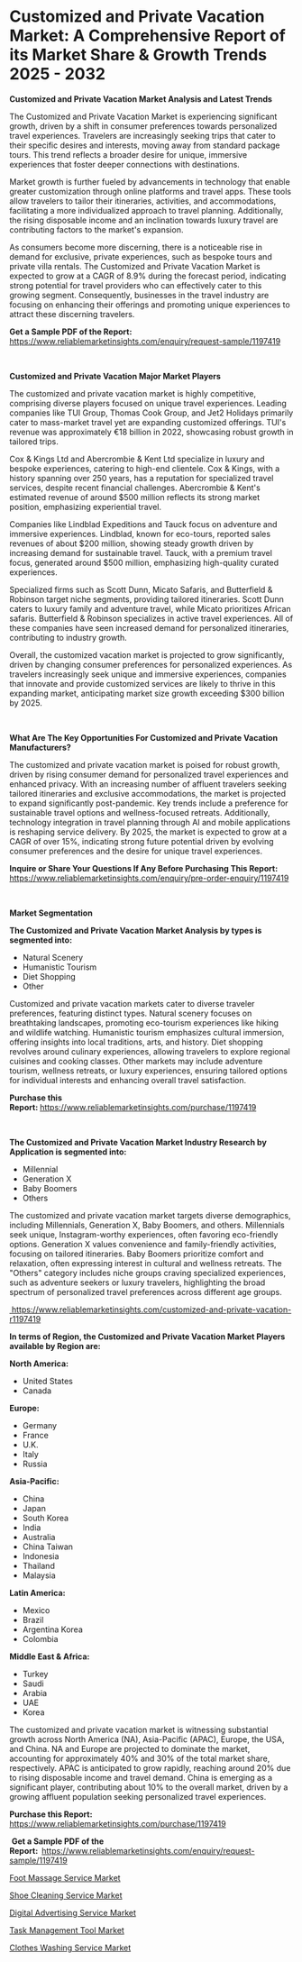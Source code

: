 <p><h1>Customized and Private Vacation Market: A Comprehensive Report of its Market Share & Growth Trends 2025 - 2032</h1></p><p><strong>Customized and Private Vacation Market Analysis and Latest Trends</strong></p>
<p><p>The Customized and Private Vacation Market is experiencing significant growth, driven by a shift in consumer preferences towards personalized travel experiences. Travelers are increasingly seeking trips that cater to their specific desires and interests, moving away from standard package tours. This trend reflects a broader desire for unique, immersive experiences that foster deeper connections with destinations.</p><p>Market growth is further fueled by advancements in technology that enable greater customization through online platforms and travel apps. These tools allow travelers to tailor their itineraries, activities, and accommodations, facilitating a more individualized approach to travel planning. Additionally, the rising disposable income and an inclination towards luxury travel are contributing factors to the market's expansion.</p><p>As consumers become more discerning, there is a noticeable rise in demand for exclusive, private experiences, such as bespoke tours and private villa rentals. The Customized and Private Vacation Market is expected to grow at a CAGR of 8.9% during the forecast period, indicating strong potential for travel providers who can effectively cater to this growing segment. Consequently, businesses in the travel industry are focusing on enhancing their offerings and promoting unique experiences to attract these discerning travelers.</p></p>
<p><strong>Get a Sample PDF of the Report:&nbsp;</strong> <a href="https://www.reliablemarketinsights.com/enquiry/request-sample/1197419?utm_campaign=1938&utm_medium=2&utm_source=Github&utm_content=ia&utm_term=11032025&utm_id=customized-and-private-vacation">https://www.reliablemarketinsights.com/enquiry/request-sample/1197419</a></p>
<p>&nbsp;</p>
<p><strong>Customized and Private Vacation Major Market Players</strong></p>
<p><p>The customized and private vacation market is highly competitive, comprising diverse players focused on unique travel experiences. Leading companies like TUI Group, Thomas Cook Group, and Jet2 Holidays primarily cater to mass-market travel yet are expanding customized offerings. TUI's revenue was approximately €18 billion in 2022, showcasing robust growth in tailored trips.</p><p>Cox & Kings Ltd and Abercrombie & Kent Ltd specialize in luxury and bespoke experiences, catering to high-end clientele. Cox & Kings, with a history spanning over 250 years, has a reputation for specialized travel services, despite recent financial challenges. Abercrombie & Kent's estimated revenue of around $500 million reflects its strong market position, emphasizing experiential travel.</p><p>Companies like Lindblad Expeditions and Tauck focus on adventure and immersive experiences. Lindblad, known for eco-tours, reported sales revenues of about $200 million, showing steady growth driven by increasing demand for sustainable travel. Tauck, with a premium travel focus, generated around $500 million, emphasizing high-quality curated experiences.</p><p>Specialized firms such as Scott Dunn, Micato Safaris, and Butterfield & Robinson target niche segments, providing tailored itineraries. Scott Dunn caters to luxury family and adventure travel, while Micato prioritizes African safaris. Butterfield & Robinson specializes in active travel experiences. All of these companies have seen increased demand for personalized itineraries, contributing to industry growth.</p><p>Overall, the customized vacation market is projected to grow significantly, driven by changing consumer preferences for personalized experiences. As travelers increasingly seek unique and immersive experiences, companies that innovate and provide customized services are likely to thrive in this expanding market, anticipating market size growth exceeding $300 billion by 2025.</p></p>
<p>&nbsp;</p>
<p><strong>What Are The Key Opportunities For Customized and Private Vacation Manufacturers?</strong></p>
<p><p>The customized and private vacation market is poised for robust growth, driven by rising consumer demand for personalized travel experiences and enhanced privacy. With an increasing number of affluent travelers seeking tailored itineraries and exclusive accommodations, the market is projected to expand significantly post-pandemic. Key trends include a preference for sustainable travel options and wellness-focused retreats. Additionally, technology integration in travel planning through AI and mobile applications is reshaping service delivery. By 2025, the market is expected to grow at a CAGR of over 15%, indicating strong future potential driven by evolving consumer preferences and the desire for unique travel experiences.</p></p>
<p><strong>Inquire or Share Your Questions If Any Before Purchasing This Report:</strong> <a href="https://www.reliablemarketinsights.com/enquiry/pre-order-enquiry/1197419?utm_campaign=1938&utm_medium=2&utm_source=Github&utm_content=ia&utm_term=11032025&utm_id=customized-and-private-vacation">https://www.reliablemarketinsights.com/enquiry/pre-order-enquiry/1197419</a></p>
<p>&nbsp;</p>
<p><strong>Market Segmentation</strong></p>
<p><strong>The Customized and Private Vacation Market Analysis by types is segmented into:</strong></p>
<p><ul><li>Natural Scenery</li><li>Humanistic Tourism</li><li>Diet Shopping</li><li>Other</li></ul></p>
<p><p>Customized and private vacation markets cater to diverse traveler preferences, featuring distinct types. Natural scenery focuses on breathtaking landscapes, promoting eco-tourism experiences like hiking and wildlife watching. Humanistic tourism emphasizes cultural immersion, offering insights into local traditions, arts, and history. Diet shopping revolves around culinary experiences, allowing travelers to explore regional cuisines and cooking classes. Other markets may include adventure tourism, wellness retreats, or luxury experiences, ensuring tailored options for individual interests and enhancing overall travel satisfaction.</p></p>
<p><strong>Purchase this Report:&nbsp;</strong><a href="https://www.reliablemarketinsights.com/purchase/1197419?utm_campaign=1938&utm_medium=2&utm_source=Github&utm_content=ia&utm_term=11032025&utm_id=customized-and-private-vacation">https://www.reliablemarketinsights.com/purchase/1197419</a></p>
<p>&nbsp;</p>
<p><strong>The Customized and Private Vacation Market Industry Research by Application is segmented into:</strong></p>
<p><ul><li>Millennial</li><li>Generation X</li><li>Baby Boomers</li><li>Others</li></ul></p>
<p><p>The customized and private vacation market targets diverse demographics, including Millennials, Generation X, Baby Boomers, and others. Millennials seek unique, Instagram-worthy experiences, often favoring eco-friendly options. Generation X values convenience and family-friendly activities, focusing on tailored itineraries. Baby Boomers prioritize comfort and relaxation, often expressing interest in cultural and wellness retreats. The "Others" category includes niche groups craving specialized experiences, such as adventure seekers or luxury travelers, highlighting the broad spectrum of personalized travel preferences across different age groups.</p></p>
<p><a href="https://www.reliablemarketinsights.com/customized-and-private-vacation-r1197419?utm_campaign=1938&utm_medium=2&utm_source=Github&utm_content=ia&utm_term=11032025&utm_id=customized-and-private-vacation">&nbsp;https://www.reliablemarketinsights.com/customized-and-private-vacation-r1197419</a></p>
<p><strong>In terms of Region, the Customized and Private Vacation Market Players available by Region are:</strong></p>
<p>
    <p> <strong> North America: </strong>
        <ul>
            <li>United States</li>
            <li>Canada</li>
        </ul>
        </p> 
    <p> <strong> Europe: </strong>
        <ul>
            <li>Germany</li>
            <li>France</li>
            <li>U.K.</li>
            <li>Italy</li>
            <li>Russia</li>
        </ul>
        </p> 
    <p> <strong> Asia-Pacific: </strong>
        <ul>
            <li>China</li>
            <li>Japan</li>
            <li>South Korea</li>
            <li>India</li>
            <li>Australia</li>
            <li>China Taiwan</li>
            <li>Indonesia</li>
            <li>Thailand</li>
            <li>Malaysia</li>
        </ul>
        </p> 
    <p> <strong> Latin America: </strong>
        <ul>
            <li>Mexico</li>
            <li>Brazil</li>
            <li>Argentina Korea</li>
            <li>Colombia</li>
        </ul>
        </p> 
    <p> <strong> Middle East & Africa: </strong>
        <ul>
            <li>Turkey</li>
            <li>Saudi</li>
            <li>Arabia</li>
            <li>UAE</li>
            <li>Korea</li>
        </ul>
    </p>
    </p>
<p><p>The customized and private vacation market is witnessing substantial growth across North America (NA), Asia-Pacific (APAC), Europe, the USA, and China. NA and Europe are projected to dominate the market, accounting for approximately 40% and 30% of the total market share, respectively. APAC is anticipated to grow rapidly, reaching around 20% due to rising disposable income and travel demand. China is emerging as a significant player, contributing about 10% to the overall market, driven by a growing affluent population seeking personalized travel experiences.</p></p>
<p><strong>Purchase this Report: </strong><a href="https://www.reliablemarketinsights.com/purchase/1197419?utm_campaign=1938&utm_medium=2&utm_source=Github&utm_content=ia&utm_term=11032025&utm_id=customized-and-private-vacation">https://www.reliablemarketinsights.com/purchase/1197419</a></p>
<p>&nbsp;<strong>Get a Sample PDF of the Report:&nbsp;&nbsp;</strong><a href="https://www.reliablemarketinsights.com/enquiry/request-sample/1197419?utm_campaign=1938&utm_medium=2&utm_source=Github&utm_content=ia&utm_term=11032025&utm_id=customized-and-private-vacation">https://www.reliablemarketinsights.com/enquiry/request-sample/1197419</a></p>
<p><strong></strong></p>
<p><p><a href="https://github.com/krulicfidura/Market-Research-Report-List-1/blob/main/foot-massage-service-market.md?utm_campaign=1938&utm_medium=2&utm_source=Github&utm_content=ia&utm_term=11032025&utm_id=customized-and-private-vacation">Foot Massage Service Market</a></p><p><a href="https://github.com/hunanuzmez/Market-Research-Report-List-1/blob/main/shoe-cleaning-service-market.md?utm_campaign=1938&utm_medium=2&utm_source=Github&utm_content=ia&utm_term=11032025&utm_id=customized-and-private-vacation">Shoe Cleaning Service Market</a></p><p><a href="https://github.com/mriwacraane/Market-Research-Report-List-1/blob/main/digital-advertising-service-market.md?utm_campaign=1938&utm_medium=2&utm_source=Github&utm_content=ia&utm_term=11032025&utm_id=customized-and-private-vacation">Digital Advertising Service Market</a></p><p><a href="https://github.com/denbelnmer50/Market-Research-Report-List-1/blob/main/task-management-tool-market.md?utm_campaign=1938&utm_medium=2&utm_source=Github&utm_content=ia&utm_term=11032025&utm_id=customized-and-private-vacation">Task Management Tool Market</a></p><p><a href="https://github.com/shewlisapsai/Market-Research-Report-List-1/blob/main/clothes-washing-service-market.md?utm_campaign=1938&utm_medium=2&utm_source=Github&utm_content=ia&utm_term=11032025&utm_id=customized-and-private-vacation">Clothes Washing Service Market</a></p></p>